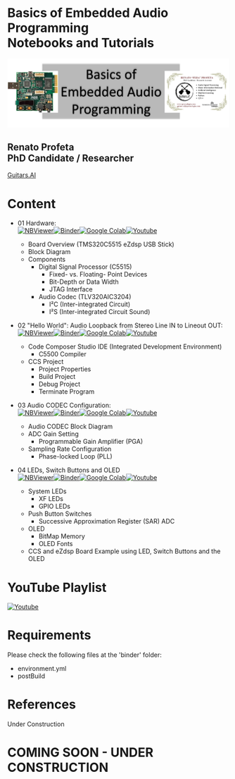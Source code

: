 # Basics of Embedded Audio Programming <br> Notebooks and Tutorials
<p align="center">
    <img src="./images/logo_beap.png">
</p>

## Renato Profeta <br> PhD Candidate / Researcher
[Guitars.AI](https://www.instagram.com/guitars.ai/)

# Content
- 01 Hardware: <br>
[![NBViewer](https://badgen.net/badge/Launch/on%20NBViewer/blue?icon=terminal)](https://nbviewer.jupyter.org/github/GuitarsAI/BEAP_Tutorials/blob/master/beap_01_board.ipynb)[![Binder](https://mybinder.org/badge_logo.svg)](https://mybinder.org/v2/gh/GuitarsAI/BEAP_Tutorials/master?filepath=beap_01_board.ipynb)[![Google Colab](https://badgen.net/badge/Launch/on%20Google%20Colab/black?icon=terminal)](https://colab.research.google.com/github/GuitarsAI/BEAP_Tutorials/blob/master/beap_01_board.ipynb[)[![Youtube](https://badgen.net/badge/Launch/on%20YouTube/red?icon=terminal)](https://youtu.be/8jLT1U2aUtQ)

  - Board Overview (TMS320C5515 eZdsp USB Stick)
  - Block Diagram
  - Components
    - Digital Signal Processor (C5515)
        - Fixed- vs. Floating- Point Devices
        - Bit-Depth or Data Width
        - JTAG Interface
    - Audio Codec (TLV320AIC3204)
        - I²C (Inter-integrated Circuit)
        - I²S (Inter-integrated Circuit Sound)

- 02 "Hello World": Audio Loopback from Stereo Line IN to Lineout OUT: <br>
[![NBViewer](https://badgen.net/badge/Launch/on%20NBViewer/blue?icon=terminal)](https://nbviewer.jupyter.org/github/GuitarsAI/BEAP_Tutorials/blob/master/beap_02_HelloWorld.ipynb)[![Binder](https://mybinder.org/badge_logo.svg)](https://mybinder.org/v2/gh/GuitarsAI/BEAP_Tutorials/master?filepath=beap_02_HelloWorld.ipynb)[![Google Colab](https://badgen.net/badge/Launch/on%20Google%20Colab/black?icon=terminal)](https://colab.research.google.com/github/GuitarsAI/BEAP_Tutorials/blob/master/beap_02_HelloWorld.ipynb)[![Youtube](https://badgen.net/badge/Launch/on%20YouTube/red?icon=terminal)](https://youtu.be/XTvsnm2BvqM)

  - Code Composer Studio IDE (Integrated Development Environment)
    - C5500 Compiler
  - CCS Project
    - Project Properties
    - Build Project
    - Debug Project
    - Terminate Program

- 03 Audio CODEC Configuration: <br>
[![NBViewer](https://badgen.net/badge/Launch/on%20NBViewer/blue?icon=terminal)](https://nbviewer.jupyter.org/github/GuitarsAI/BEAP_Tutorials/blob/master/beap_03_CodecConfig.ipynb)[![Binder](https://mybinder.org/badge_logo.svg)](https://mybinder.org/v2/gh/GuitarsAI/BEAP_Tutorials/master?filepath=beap_03_CodecConfig.ipynb)[![Google Colab](https://badgen.net/badge/Launch/on%20Google%20Colab/black?icon=terminal)](https://colab.research.google.com/github/GuitarsAI/BEAP_Tutorials/blob/master/beap_03_CodecConfig.ipynb)[![Youtube](https://badgen.net/badge/Launch/on%20YouTube/red?icon=terminal)](https://youtu.be/e1FpS2C0aYI)

  - Audio CODEC Block Diagram
  - ADC Gain Setting
    - Programmable Gain Amplifier (PGA) 
  - Sampling Rate Configuration
    - Phase-locked Loop (PLL)

- 04 LEDs, Switch Buttons and OLED <br>
[![NBViewer](https://badgen.net/badge/Launch/on%20NBViewer/blue?icon=terminal)](https://nbviewer.jupyter.org/github/GuitarsAI/BEAP_Tutorials/blob/master/beap_04_LED_BUTTON_OLED.ipynb)[![Binder](https://mybinder.org/badge_logo.svg)](https://mybinder.org/v2/gh/GuitarsAI/BEAP_Tutorials/master?filepath=beap_04_LED_BUTTON_OLED.ipynb)[![Google Colab](https://badgen.net/badge/Launch/on%20Google%20Colab/black?icon=terminal)](https://colab.research.google.com/github/GuitarsAI/BEAP_Tutorials/blob/master/beap_04_LED_BUTTON_OLED.ipynb)[![Youtube](https://badgen.net/badge/Launch/on%20YouTube/red?icon=terminal)](https://youtu.be/Bc6CCbMYWR0)

  - System LEDs
    - XF LEDs
    - GPIO LEDs
  - Push Button Switches
    - Successive Approximation Register (SAR) ADC
  - OLED
    - BitMap Memory
    - OLED Fonts
  - CCS and eZdsp Board Example using LED, Switch Buttons and the OLED

# YouTube Playlist
[![Youtube](https://badgen.net/badge/Launch/on%20YouTube/red?icon=terminal)](https://www.youtube.com/playlist?list=PL6QnpHKwdPYiCso6Md0xTxqXQ9VbUQiSA)
 
# Requirements
Please check the following files at the 'binder' folder:
  - environment.yml
  - postBuild

# References
Under Construction
# COMING SOON - UNDER CONSTRUCTION
